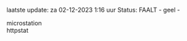 laatste update: 
za 02-12-2023  1:16   uur 
Status: FAALT - geel - 
<div class="service Y">microstation</div><div class="service G">httpstat</div>